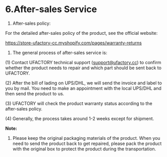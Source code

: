 # 6.After-sales Service

1. After-sales policy:

For the detailed after-sales policy of the product, see the official website:

https://store-ufactory-cc.myshopify.com/pages/warranty-returns

1. The general process of after-sales service is:

(1) Contact UFACTORY technical support (support@ufactory.cc) to confirm whether the product needs to repair and which part should be sent back to UFACTORY.

(2) After the bill of lading on UPS/DHL, we will send the invoice and label to you by mail. You need to make an appointment with the local UPS/DHL and then send the product to us.

(3) UFACTORY will check the product warranty status according to the after-sales policy.

(4) Generally, the process takes around 1-2 weeks except for shipment.

**Note:**

1. Please keep the original packaging materials of the product. When you need to send the product back to get repaired, please pack the product with the original box to protect the product during the transportation.
